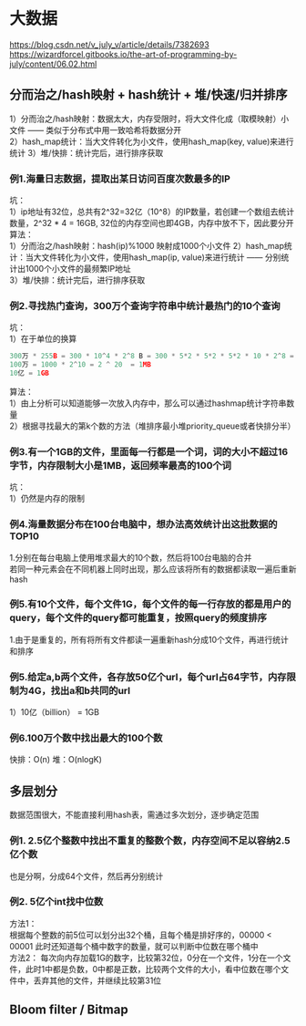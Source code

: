 
# 大数据

<https://blog.csdn.net/v_july_v/article/details/7382693>
<https://wizardforcel.gitbooks.io/the-art-of-programming-by-july/content/06.02.html>

## 分而治之/hash映射 + hash统计 + 堆/快速/归并排序

1）分而治之/hash映射：数据太大，内存受限时，将大文件化成（取模映射）小文件 —— 类似于分布式中用一致哈希将数据分开  
2）hash_map统计：当大文件转化为小文件，使用hash_map(key, value)来进行统计
3）堆/快排：统计完后，进行排序获取  

### 例1.海量日志数据，提取出某日访问百度次数最多的IP

坑：  
1）ip地址有32位，总共有2^32=32亿（10^8）的IP数量，若创建一个数组去统计数量，2^32 * 4 = 16GB, 32位的内存空间也即4GB，内存中放不下，因此要分开  
算法：  
1）分而治之/hash映射：hash(ip)%1000 映射成1000个小文件
2）hash_map统计：当大文件转化为小文件，使用hash_map(ip, value)来进行统计 —— 分别统计出1000个小文件的最频繁IP地址  
3）堆/快排：统计完后，进行排序获取  

### 例2.寻找热门查询，300万个查询字符串中统计最热门的10个查询

坑：  
1）在于单位的换算  

```c
300万 * 255B = 300 * 10^4 * 2^8 B = 300 * 5*2 * 5*2 * 5*2 * 10 * 2^8 = 300 * 125 * 2^11 * 10 = 3000 * 2^18B = 3000 * 2^20 /4 B = 0.75GB
100万 = 1000 * 2^10 = 2 ^ 20  = 1MB  
10亿 = 1GB  
```

算法：  
1）由上分析可以知道能够一次放入内存中，那么可以通过hashmap统计字符串数量  
2）根据寻找最大的第k个数的方法（堆排序最小堆priority_queue或者快排分半）  

### 例3.有一个1GB的文件，里面每一行都是一个词，词的大小不超过16字节，内存限制大小是1MB，返回频率最高的100个词

坑：  
1）仍然是内存的限制  

### 例4.海量数据分布在100台电脑中，想办法高效统计出这批数据的TOP10

1.分别在每台电脑上使用堆求最大的10个数，然后将100台电脑的合并  
若同一种元素会在不同机器上同时出现，那么应该将所有的数据都读取一遍后重新hash  

### 例5.有10个文件，每个文件1G，每个文件的每一行存放的都是用户的query，每个文件的query都可能重复，按照query的频度排序

1.由于是重复的，所有将所有文件都读一遍重新hash分成10个文件，再进行统计和排序  

### 例5.给定a,b两个文件，各存放50亿个url，每个url占64字节，内存限制为4G，找出a和b共同的url

1）10亿（billion） = 1GB  

### 例6.100万个数中找出最大的100个数

快排：O(n)
堆：O(nlogK)  

## 多层划分

数据范围很大，不能直接利用hash表，需通过多次划分，逐步确定范围  

### 例1. 2.5亿个整数中找出不重复的整数个数，内存空间不足以容纳2.5亿个数

也是分啊，分成64个文件，然后再分别统计  

### 例2. 5亿个int找中位数  

方法1：  
根据每个整数的前5位可以划分出32个桶，且每个桶是排好序的，00000 < 00001 此时还知道每个桶中数字的数量，就可以判断中位数在哪个桶中  
方法2：
每次向内存加载1G的数字，比较第32位，0分在一个文件，1分在一个文件，此时1中都是负数，0中都是正数，比较两个文件的大小，看中位数在哪个文件中，丢弃其他的文件，并继续比较第31位  

## Bloom filter / Bitmap